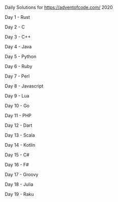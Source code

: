 Daily Solutions for https://adventofcode.com/ 2020

Day 1 - Rust

Day 2 - C

Day 3 - C++

Day 4 - Java

Day 5 - Python

Day 6 - Ruby

Day 7 - Perl

Day 8 - Javascript

Day 9 - Lua

Day 10 - Go

Day 11 - PHP

Day 12 - Dart

Day 13 - Scala

Day 14 - Kotlin

Day 15 - C#

Day 16 - F#

Day 17 - Groovy

Day 18 - Julia

Day 19 - Raku
